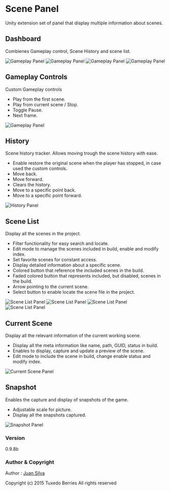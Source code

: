 # Scene Panel

Unity extension set of panel that display multiple information about scenes.

## Dashboard
Combienes Gameplay control, Scene History and scene list.

![Gameplay Panel](/.docs/dashboard_normal.png)
![Gameplay Panel](/.docs/dashboard_edit.png)
![Gameplay Panel](/.docs/dashboard_detail.png)
![Gameplay Panel](/.docs/dashboard_filter.png)

## Gameplay Controls
Custom Gameplay controls
- Play from the first scene.
- Play from current scene / Stop.
- Toggle Pause.
- Next frame.

![Gameplay Panel](/.docs/gameplay_panel.png)

## History
Scene history tracker. Allows moving trough the scene history with ease.
- Enable restore the original scene when the player has stopped, in case used the custom controls.
- Move back.
- Move forward.
- Clears the history.
- Move to a specific point back.
- Move to a specific point forward.

![History Panel](/.docs/history_panel.png)

## Scene List
Display all the scenes in the project.
- Filter functionality for easy search and locate.
- Edit mode to manage the scenes included in build, enable and modify index.
- Set favorite scenes for constant access.
- Display detailed information about a specific scene.
- Colored button that reference the included scenes in the build.
- Faded colored button that represents included, but disabled, scenes in the build. 
- Arrow pointing to the current scene.
- Select button to enable locate the scene file in the project.

![Scene List Panel](/.docs/scene_list_panel_normal.png)
![Scene List Panel](/.docs/scene_list_panel_edit.png)
![Scene List Panel](/.docs/scene_list_panel_detail.png)
![Scene List Panel](/.docs/scene_list_panel_filter.png) 

## Current Scene
Display all the relevant information of the current working scene.
- Display all the meta information like name, path, GUID, status in build.
- Enables to display, capture and update a preview of the scene.
- Edit mode to include the scene in build, change enable status and modify index.

![Current Scene Panel](/.docs/current_scene_panel.png)

## Snapshot
Enables the capture and display of snapshots of the game.
- Adjustable scale for picture.
- Display all the snapshots captured.

![Snapshot Panel](/.docs/snapshot_panel.png)

### Version
0.9.8b

### Author & Copyright
Author : [Juan Silva](juanssl@gmail.com)

Copyright (c) 2015 Tuxedo Berries All rights reserved

